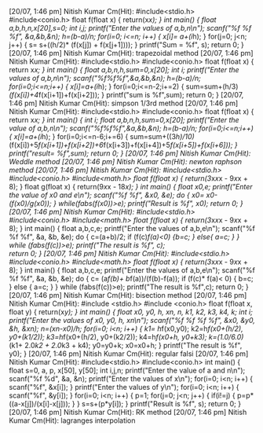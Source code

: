 [20/07, 1:46 pm] Nitish Kumar Cm(Hit): #include<stdio.h>
#include<conio.h>
float f(float x)
{
	return(x*x);
}
int main()
{
	float a,b,h,n,x[20],s=0;
	int i,j;
	printf("Enter the values of a,b,n\n");
	scanf("%f %f %f", &a,&b,&n);
	h=(b-a)/n;
	for(i=0; i<=n; i++)
	{
		x[i]= a+(i*h);
	}
	for(j=0; j<n; j++)
	{
		s= s+((h/2)* (f(x[j]) + f(x[j+1])));
	}
	printf("Sum = %f", s);
	return 0;
}
[20/07, 1:46 pm] Nitish Kumar Cm(Hit): trapezoidal method
[20/07, 1:46 pm] Nitish Kumar Cm(Hit): #include<stdio.h>
#include<conio.h>
float f(float x)
{ return x*x;
}
int main()
{ float a,b,n,h,sum=0,x[20];
  int i;
  printf("Enter the values of a,b,n\n");
  scanf("%f%f%f",&a,&b,&n);
  h=(b-a)/n;
  for(i=0;i<=n;i++)
  { x[i]=a+(i*h);
  }
  for(i=0;i<=n-2;i+=2)
  { sum=sum+(h/3)*(f(x[i])+4*f(x[i+1])+f(x[i+2]));
  }
  printf("sum is %f",sum);
  return 0;
}
[20/07, 1:46 pm] Nitish Kumar Cm(Hit): simpson 1/3rd method
[20/07, 1:46 pm] Nitish Kumar Cm(Hit): #include<stdio.h>
#include<conio.h>
float f(float x)
{ return x*x;
}
int main()
{ int i;
  float a,b,n,h,sum=0,x[20];
  printf("Enter the value of a,b,n\n");
  scanf("%f%f%f",&a,&b,&n);
  h=(b-a)/n;
  for(i=0;i<=n;i++)
  { x[i]=a+(i*h);
  }
  for(i=0;i<=n-6;i+=6)
  { sum=sum+((3*h)/10)*(f(x[i])+5*f(x[i+1])+f(x[i+2])+6*f(x[i+3])+f(x[i+4])+5*f(x[i+5])+f(x[i+6]));
  }
  printf("result= %f",sum);
  return 0;
}
[20/07, 1:46 pm] Nitish Kumar Cm(Hit): Weddle method
[20/07, 1:46 pm] Nitish Kumar Cm(Hit): newton raphson method
[20/07, 1:46 pm] Nitish Kumar Cm(Hit): #include<stdio.h>
#include<conio.h>
#include<math.h>
float f(float x)
{
	return(3*x*x*x - 9*x*x + 8);
}
float g(float x)
{
	return(9*x*x - 18*x);
}
int main()
{
	float x0,e;
	printf("Enter the value of x0 and e\n");
	scanf("%f %f", &x0, &e);
	do
	{
		x0= x0-(f(x0)/g(x0));
	}
	while(fabs(f(x0))>e);
	printf("Result is %f", x0);
	return 0;
}
[20/07, 1:46 pm] Nitish Kumar Cm(Hit): #include<stdio.h>
#include<conio.h>
#include<math.h>
float f(float x)
{
	return(3*x*x*x - 9*x*x + 8);
}
int main()
{
float a,b,c,e;
printf("Enter the values of a,b,e\n");
scanf("%f %f %f", &a, &b, &e);
do
{
 c=(a+b)/2;
 if
 	(f(c)*f(a)<0)
 	{b=c;
	 }
	 else{
	 	a=c;
	 }
}
while (fabs(f(c))>e);
printf("The result is %f", c);	
return 0; 
}
[20/07, 1:46 pm] Nitish Kumar Cm(Hit): #include<stdio.h>
#include<conio.h>
#include<math.h>
float f(float x)
{
	return(3*x*x*x - 9*x*x + 8);
}
int main()
{
	float a,b,c,e;
	printf("Enter the values of a,b,e\n");
	scanf("%f %f %f", &a, &b, &e);
	do
	{
		c= (a*f(b)+ b*f(a))/(f(b)-f(a));
		if (f(c)* f(a)< 0)
		{
			b=c;
		}
		else
		{
			a=c;
		}
	}
	while (fabs(f(c))>e);
	printf("The result is %f",c);
	return 0;
}
[20/07, 1:46 pm] Nitish Kumar Cm(Hit): bisection method
[20/07, 1:46 pm] Nitish Kumar Cm(Hit): #include <stdio.h>
#include <conio.h>
float f(float x, float y)
{
	return(x*y);
}
int main()
{
	float x0, y0, h, xn, n, k1, k2, k3, k4, k;
	int i;
	printf("Enter the values of x0, y0, h, xn\n");
	scanf("%f %f %f %f", &x0, &y0, &h, &xn);
	n=(xn-x0)/h;
	for(i=0; i<n; i++)
	{
		k1= h*f(x0,y0);
		k2=h*f(x0+(h/2), y0+(k1/2));
		k3=h*f(x0+(h/2), y0+(k2/2));
		k4=h*f(x0+h, y0+k3);
		k=(1.0/6.0)*(k1+ 2.0*k2 + 2.0*k3 + k4);
		y0=y0+k;
		x0=x0+h;
	}
	printf("The result is %f", y0);
}
[20/07, 1:46 pm] Nitish Kumar Cm(Hit): regular falsi
[20/07, 1:46 pm] Nitish Kumar Cm(Hit): #include<stdio.h>
#include<conio.h>
int main()
{
	float s=0, a, p, x[50], y[50];
	int i,j,n;
	printf("Enter the value of a and n\n");
	scanf("%f %d", &a, &n);
	printf("Enter the values of x\n");
	for(i=0; i<n; i++)
	{
		scanf("%f", &x[i]);
	}
	printf("Enter the values of y\n");
	for(i=0; i<n; i++)
	{
		scanf("%f", &y[i]);
	}
	for(i=0; i<n; i++)
	{
		p=1;
		for(j=0; j<n; j++)
		{
			if(i!=j)
			{
				p=p*((a-x[j])/(x[i]-x[j]));
			}
		}
		s=s+(p*y[i]);
	}
	printf("Result is %f", s);
	return 0;
}
[20/07, 1:46 pm] Nitish Kumar Cm(Hit): RK method
[20/07, 1:46 pm] Nitish Kumar Cm(Hit): lagranges interpolation
